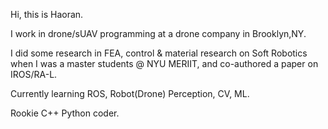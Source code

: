 Hi, this is Haoran.

I work in drone/sUAV programming at a drone company in Brooklyn,NY.

I did some research in FEA, control & material research on Soft Robotics when I was a master students @ NYU MERIIT, and co-authored a paper on IROS/RA-L.

Currently learning ROS, Robot(Drone) Perception, CV, ML.

Rookie C++ Python coder.


<!---
Rand0409/Rand0409 is a ✨ special ✨ repository because its `README.md` (this file) appears on your GitHub profile.
You can click the Preview link to take a look at your changes.
--->
